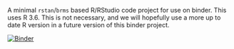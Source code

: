 A minimal `rstan`/`brms` based R/RStudio code project for use on binder.
This uses R 3.6. This is not necessary, and we will hopefully use a more up to date R version in a future version of this binder project.

[![Binder](https://notebooks.gesis.org/binder/badge_logo.svg)](https://notebooks.gesis.org/binder/v2/gh/mark-andrews/hellobinder-rstan/HEAD$urlpath=rstudio)

